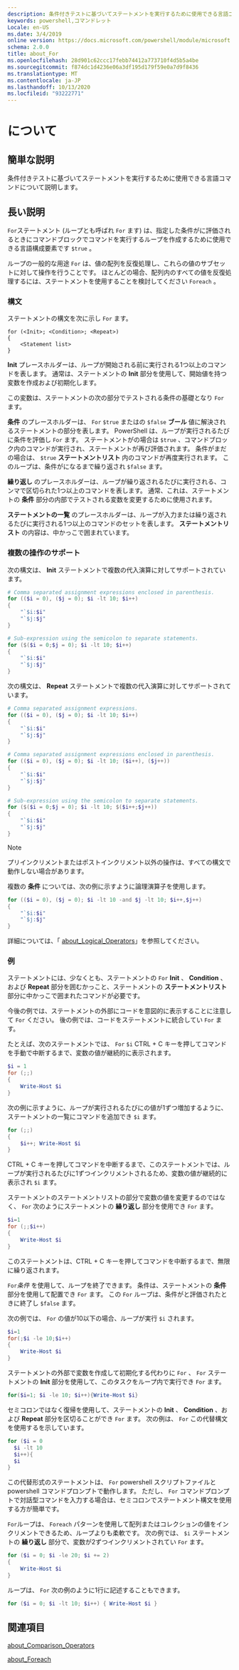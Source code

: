 ```yaml
---
description: 条件付きテストに基づいてステートメントを実行するために使用できる言語コマンドについて説明します。
keywords: powershell,コマンドレット
Locale: en-US
ms.date: 3/4/2019
online version: https://docs.microsoft.com/powershell/module/microsoft.powershell.core/about/about_for?view=powershell-5.1&WT.mc_id=ps-gethelp
schema: 2.0.0
title: about_For
ms.openlocfilehash: 28d901c62ccc17febb74412a773710f4d5b5a4be
ms.sourcegitcommit: f874dc1d4236e06a3df195d179f59e0a7d9f8436
ms.translationtype: MT
ms.contentlocale: ja-JP
ms.lasthandoff: 10/13/2020
ms.locfileid: "93222771"
---
```

# <a name="about-for"></a>について

## <a name="short-description"></a>簡単な説明
条件付きテストに基づいてステートメントを実行するために使用できる言語コマンドについて説明します。

## <a name="long-description"></a>長い説明

`For`ステートメント (ループとも呼ばれ `For` ます) は、指定した条件がに評価されるときにコマンドブロックでコマンドを実行するループを作成するために使用できる言語構成要素です `$true` 。

ループの一般的な用途 `For` は、値の配列を反復処理し、これらの値のサブセットに対して操作を行うことです。 ほとんどの場合、配列内のすべての値を反復処理するには、ステートメントを使用することを検討してください `Foreach` 。

### <a name="syntax"></a>構文

ステートメントの構文を次に示し `For` ます。

```
for (<Init>; <Condition>; <Repeat>)
{
    <Statement list>
}
```

**Init** プレースホルダーは、ループが開始される前に実行される1つ以上のコマンドを表します。 通常は、ステートメントの **Init** 部分を使用して、開始値を持つ変数を作成および初期化します。

この変数は、ステートメントの次の部分でテストされる条件の基礎となり `For` ます。

**条件** のプレースホルダーは、 `For` `$true` またはの `$false` **ブール** 値に解決されるステートメントの部分を表します。 PowerShell は、ループが実行されるたびに条件を評価し `For` ます。 ステートメントがの場合は `$true` 、コマンドブロック内のコマンドが実行され、ステートメントが再び評価されます。 条件がまだの場合は、 `$true` **ステートメントリスト** 内のコマンドが再度実行されます。 このループは、条件がになるまで繰り返され `$false` ます。

**繰り返し** のプレースホルダーは、ループが繰り返されるたびに実行される、コンマで区切られた1つ以上のコマンドを表します。 通常、これは、ステートメントの **条件** 部分の内部でテストされる変数を変更するために使用されます。

**ステートメントの一覧** のプレースホルダーは、ループが入力または繰り返されるたびに実行される1つ以上のコマンドのセットを表します。 **ステートメントリスト** の内容は、中かっこで囲まれています。

### <a name="support-for-multiple-operations"></a>複数の操作のサポート

次の構文は、 **Init** ステートメントで複数の代入演算に対してサポートされています。

```powershell
# Comma separated assignment expressions enclosed in parenthesis.
for (($i = 0), ($j = 0); $i -lt 10; $i++)
{
    "`$i:$i"
    "`$j:$j"
}

# Sub-expression using the semicolon to separate statements.
for ($($i = 0;$j = 0); $i -lt 10; $i++)
{
    "`$i:$i"
    "`$j:$j"
}
```

次の構文は、 **Repeat** ステートメントで複数の代入演算に対してサポートされています。

```powershell
# Comma separated assignment expressions.
for (($i = 0), ($j = 0); $i -lt 10; $i++)
{
    "`$i:$i"
    "`$j:$j"
}

# Comma separated assignment expressions enclosed in parenthesis.
for (($i = 0), ($j = 0); $i -lt 10; ($i++), ($j++))
{
    "`$i:$i"
    "`$j:$j"
}

# Sub-expression using the semicolon to separate statements.
for ($($i = 0;$j = 0); $i -lt 10; $($i++;$j++))
{
    "`$i:$i"
    "`$j:$j"
}
```

> [!NOTE]
> プリインクリメントまたはポストインクリメント以外の操作は、すべての構文で動作しない場合があります。

複数の **条件** については、次の例に示すように論理演算子を使用します。

```powershell
for (($i = 0), ($j = 0); $i -lt 10 -and $j -lt 10; $i++,$j++)
{
    "`$i:$i"
    "`$j:$j"
}
```

詳細については、「 [about_Logical_Operators](about_Logical_Operators.md)」を参照してください。

### <a name="examples"></a>例

ステートメントには、少なくとも、ステートメントの `For` **Init** 、 **Condition** 、および **Repeat** 部分を囲むかっこと、ステートメントの **ステートメントリスト** 部分に中かっこで囲まれたコマンドが必要です。

今後の例では、ステートメントの外部にコードを意図的に表示することに注意して `For` ください。 後の例では、コードをステートメントに統合してい `For` ます。

たとえば、次のステートメントでは、 `For` `$i` CTRL + C キーを押してコマンドを手動で中断するまで、変数の値が継続的に表示されます。

```powershell
$i = 1
for (;;)
{
    Write-Host $i
}
```

次の例に示すように、ループが実行されるたびにの値が1ずつ増加するように、ステートメントの一覧にコマンドを追加でき `$i` ます。

```powershell
for (;;)
{
    $i++; Write-Host $i
}
```

CTRL + C キーを押してコマンドを中断するまで、このステートメントでは、ループが実行されるたびに1ずつインクリメントされるため、変数の値が継続的に表示され `$i` ます。

ステートメントのステートメントリストの部分で変数の値を変更するのではなく、 `For` 次のようにステートメントの **繰り返し** 部分を使用でき `For` ます。

```powershell
$i=1
for (;;$i++)
{
    Write-Host $i
}
```

このステートメントは、CTRL + C キーを押してコマンドを中断するまで、無限に繰り返されます。

`For`*条件* を使用して、ループを終了できます。 条件は、ステートメントの **条件** 部分を使用して配置でき `For` ます。 この `For` ループは、条件がと評価されたときに終了し `$false` ます。

次の例では、 `For` の値が10以下の場合、ループが実行 `$i` されます。

```powershell
$i=1
for(;$i -le 10;$i++)
{
    Write-Host $i
}
```

ステートメントの外部で変数を作成して初期化する代わりに `For` 、 `For` ステートメントの **Init** 部分を使用して、このタスクをループ内で実行でき `For` ます。

```powershell
for($i=1; $i -le 10; $i++){Write-Host $i}
```

セミコロンではなく復帰を使用して、ステートメントの **Init** 、 **Condition** 、および **Repeat** 部分を区切ることができ `For` ます。 次の例は、 `For` この代替構文を使用するを示しています。

```powershell
for ($i = 0
  $i -lt 10
  $i++){
  $i
}
```

この代替形式のステートメントは、 `For` powershell スクリプトファイルと powershell コマンドプロンプトで動作します。 ただし、 `For` コマンドプロンプトで対話型コマンドを入力する場合は、セミコロンでステートメント構文を使用する方が簡単です。

`For`ループは、 `Foreach` パターンを使用して配列またはコレクションの値をインクリメントできるため、ループよりも柔軟です。 次の例では、 `$i` ステートメントの **繰り返し** 部分で、変数が2ずつインクリメントされてい `For` ます。

```powershell
for ($i = 0; $i -le 20; $i += 2)
{
    Write-Host $i
}
```

ループは、 `For` 次の例のように1行に記述することもできます。

```powershell
for ($i = 0; $i -lt 10; $i++) { Write-Host $i }
```

## <a name="see-also"></a>関連項目

[about_Comparison_Operators](about_Comparison_Operators.md)

[about_Foreach](about_Foreach.md)
